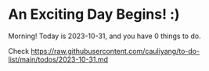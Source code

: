 # An Exciting Day Begins! :)

Morning! Today is 2023-10-31, and you have 0 things to do.

Check https://raw.githubusercontent.com/cauliyang/to-do-list/main/todos/2023-10-31.md